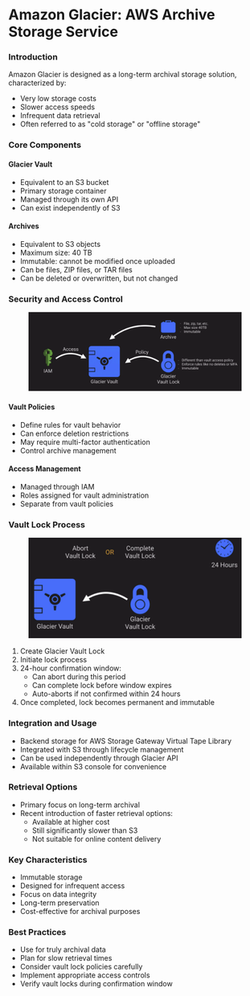 # Amazon Glacier: AWS Archive Storage Service

### Introduction

Amazon Glacier is designed as a long-term archival storage solution, characterized by:

* Very low storage costs
* Slower access speeds
* Infrequent data retrieval
* Often referred to as "cold storage" or "offline storage"

### Core Components

#### Glacier Vault

* Equivalent to an S3 bucket
* Primary storage container
* Managed through its own API
* Can exist independently of S3

#### Archives

* Equivalent to S3 objects
* Maximum size: 40 TB
* Immutable: cannot be modified once uploaded
* Can be files, ZIP files, or TAR files
* Can be deleted or overwritten, but not changed

### Security and Access Control

<figure><img src="../../../../.gitbook/assets/image (10) (1) (1) (1) (1).png" alt=""><figcaption></figcaption></figure>

#### Vault Policies

* Define rules for vault behavior
* Can enforce deletion restrictions
* May require multi-factor authentication
* Control archive management

#### Access Management

* Managed through IAM
* Roles assigned for vault administration
* Separate from vault policies

### Vault Lock Process

<figure><img src="../../../../.gitbook/assets/image (11) (1) (1) (1) (1).png" alt=""><figcaption></figcaption></figure>

1. Create Glacier Vault Lock
2. Initiate lock process
3. 24-hour confirmation window:
   * Can abort during this period
   * Can complete lock before window expires
   * Auto-aborts if not confirmed within 24 hours
4. Once completed, lock becomes permanent and immutable

### Integration and Usage

* Backend storage for AWS Storage Gateway Virtual Tape Library
* Integrated with S3 through lifecycle management
* Can be used independently through Glacier API
* Available within S3 console for convenience

### Retrieval Options

* Primary focus on long-term archival
* Recent introduction of faster retrieval options:
  * Available at higher cost
  * Still significantly slower than S3
  * Not suitable for online content delivery

### Key Characteristics

* Immutable storage
* Designed for infrequent access
* Focus on data integrity
* Long-term preservation
* Cost-effective for archival purposes

### Best Practices

* Use for truly archival data
* Plan for slow retrieval times
* Consider vault lock policies carefully
* Implement appropriate access controls
* Verify vault locks during confirmation window
